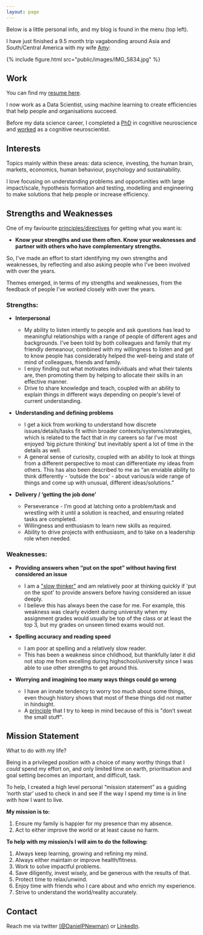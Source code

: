 ```yaml
---
layout: page
---
```


Below is a little personal info, and my blog is found in the menu (top left).

I have just finished a 9.5 month trip vagabonding around Asia and South/Central America with my wife [Amy][2]:

{% include figure.html src="public/images/IMG_5834.jpg" %}

## Work

You can find my [resume here][7].

I now work as a Data Scientist, using machine learning to create efficiencies that help people and organisations succeed.

Before my data science career, I completed a [PhD][1] in cognitive neuroscience and [worked][1] as a cognitive neuroscientist.

## Interests

Topics mainly within these areas: data science, investing, the human brain, markets, economics, human behaviour, psychology and sustainability. 

I love focusing on understanding problems and opportunities with large impact/scale, hypothesis formation and testing, modelling and engineering to make solutions that help people or increase efficiency. 

## Strengths and Weaknesses 

One of my faviourite [principles/directives][5] for getting what you want is:
 
- **Know your strengths and use them often. Know your weaknesses and partner with others who have complementary strengths.**  

So, I've made an effort to start identifying my own strengths and weaknesses, by reflecting and also asking people who I've been involved with over the years. 

Themes emerged, in terms of my strengths and weaknesses, from the feedback of people I've worked closely with over the years.

### Strengths:

- **Interpersonal**

	- My ability to listen intently to people and ask questions has lead to meaningful relationships with a range of people of different ages and backgrounds. I’ve been told by both colleagues and family that my friendly demeanour, combined with my willingness to listen and get to know people has considerably helped the well-being and state of mind of colleagues, friends and family. 
	- I enjoy finding out what motivates individuals and what their talents are, then promoting them by helping to allocate their skills in an effective manner.
	- Drive to share knowledge and teach, coupled with an ability to explain things in different ways depending on people's level of current understanding. 

- **Understanding and defining problems**

	- I get a kick from working to understand how discrete issues/details/tasks fit within  broader contexts/systems/strategies, which is related to the fact that in my careers so far I've most enjoyed ‘big picture thinking’ but inevitably spent a lot of time in the details as well. 
	- A general sense of curiosity, coupled with an ability to look at things from a different perspective to most can differentiate my ideas from others. This has also been described to me as “an enviable ability to think differently 	- ‘outside the box’ - about various/a wide range of things and come up with unusual, different ideas/solutions.”


- **Delivery / ‘getting the job done’**

	- Perseverance - I’m good at latching onto a problem/task and wrestling with it until a solution is reached, and ensuring related tasks are completed.
	- Willingness and enthusiasm to learn new skills as required. 
	- Ability to drive projects with enthusiasm, and to take on a leadership role when needed.


### Weaknesses:

 - **Providing answers when “put on the spot” without having first considered an issue**

	- I am a ["slow thinker"][6] and am relatively poor at thinking quickly if 'put on the spot' to provide answers before having considered an issue deeply. 
	- I believe this has always been the case for me. For example, this weakness was clearly evident during university when my assignment grades would usually be top of the class or at least the top 3, but my grades on unseen timed exams would not. 

- **Spelling accuracy and reading speed**

	- I am poor at spelling and a relatively slow reader. 
	- This has been a weakness since childhood, but thankfully later it did not stop me from excelling during highschool/university since I was able to use other strengths to get around this.


- **Worrying and imagining too many ways things could go wrong**  
 
	- I have an innate tendency to worry too much about some things, even though history shows that most of these things did not matter in hindsight.
	- A [principle][5] that I try to keep in mind because of this is "don’t sweat the small stuff". 

## Mission Statement

What to do with my life? 

Being in a privileged position with a choice of many worthy things that I *could* spend my effort on, and only limited time on earth, prioritisation and goal setting becomes an important, and difficult, task.  

To help, I created a high level personal “mission statement” as a guiding ‘north star’ used to check in and see if the way I spend my time is in line with how I want to live.

**My mission is to:**

1. Ensure my family is happier for my presence than my absence.
2. Act to either improve the world or at least cause no harm.

**To help with my mission/s I will aim to do the following:**

1. Always keep learning, growing and refining my mind.
2. Always either maintain or improve health/fitness.
3. Work to solve impactful problems.
4. Save diligently, invest wisely, and be generous with the results of that.
5. Protect time to relax/unwind. 
6. Enjoy time with friends who I care about and who enrich my experience.
7. Strive to understand the world/reality accurately.


## Contact
Reach me via twitter [(@DanielPNewman)][3] or [LinkedIn][4].

[1]: https://dpnewman.com/publications/
[2]: https://amyquinton.github.io/
[3]: https://twitter.com/DanielPNewman
[4]: https://www.linkedin.com/in/daniel-newman-5a237b66/
[5]: https://dpnewman.com/principles/
[6]: https://sivers.org/slow
[7]: https://app.enhancv.com/share/15ba8a99?utm_medium=growth&utm_campaign=share-resume&utm_source=dynamic
